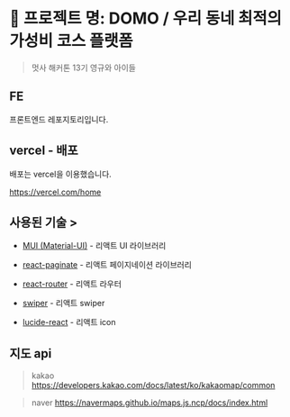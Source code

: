 # 🔷 프로젝트 명: DOMO / 우리 동네 최적의 가성비 코스 플랫폼

> 멋사 해커톤 13기 영규와 아이들

## FE

프론트엔드 레포지토리입니다.

## vercel - 배포

배포는 vercel을 이용했습니다.

https://vercel.com/home

## 사용된 기술 >

- [MUI (Material-UI)](https://mui.com/) - 리액트 UI 라이브러리

- [react-paginate](https://github.com/AdeleD/react-paginate) - 리액트 페이지네이션 라이브러리

- [react-router](https://reactrouter.com/) - 리액트 라우터

- [swiper](https://swiperjs.com/) - 리액트 swiper

- [lucide-react](https://lucide.dev/) - 리액트 icon

## 지도 api

> kakao
> https://developers.kakao.com/docs/latest/ko/kakaomap/common

> naver
> https://navermaps.github.io/maps.js.ncp/docs/index.html
